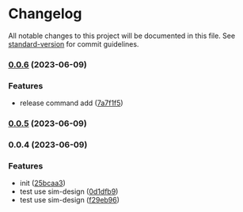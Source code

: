 # Changelog

All notable changes to this project will be documented in this file. See [standard-version](https://github.com/conventional-changelog/standard-version) for commit guidelines.

### [0.0.6](https://github.com/laoer536/sim-design/compare/v0.0.5...v0.0.6) (2023-06-09)


### Features

* release command add ([7a7f1f5](https://github.com/laoer536/sim-design/commit/7a7f1f564375bfbde3f85d372b3587648c303ce6))

### [0.0.5](https://github.com/laoer536/sim-design/compare/v0.0.4...v0.0.5) (2023-06-09)

### 0.0.4 (2023-06-09)


### Features

* init ([25bcaa3](https://github.com/laoer536/sim-design/commit/25bcaa3602c79816db88811205953a0c3bc76d5e))
* test use sim-design ([0d1dfb9](https://github.com/laoer536/sim-design/commit/0d1dfb9c19e4122ee70eebfeba42939a3dedf24d))
* test use sim-design ([f29eb96](https://github.com/laoer536/sim-design/commit/f29eb964c856291096c6c0f8b10c4af04295e752))
